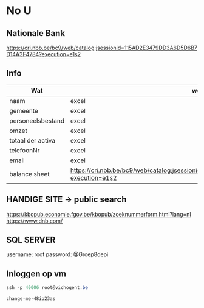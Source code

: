 # No U

## Nationale Bank

https://cri.nbb.be/bc9/web/catalog;jsessionid=115AD2E3479DD3A6D5D6B7D14A3F4784?execution=e1s2

## Info

|Wat|website
|-|-
|naam|excel
|gemeente|excel
|personeelsbestand|excel
|omzet|excel
|totaal der activa|excel
|telefoonNr|excel
|email|excel
|balance sheet|https://cri.nbb.be/bc9/web/catalog;jsessionid=115AD2E3479DD3A6D5D6B7D14A3F4784?execution=e1s2

## HANDIGE SITE -> public search

https://kbopub.economie.fgov.be/kbopub/zoeknummerform.html?lang=nl
https://www.dnb.com/ 

## SQL SERVER
username: root
password: @Groep8depi

## Inloggen op vm

```powershell
ssh -p 40006 root@vichogent.be

change-me-48io23as
```
